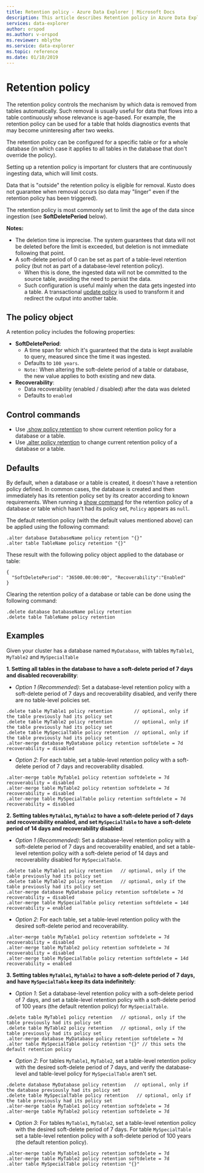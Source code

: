 ```yaml
---
title: Retention policy - Azure Data Explorer | Microsoft Docs
description: This article describes Retention policy in Azure Data Explorer.
services: data-explorer
author: orspod
ms.author: v-orspod
ms.reviewer: mblythe
ms.service: data-explorer
ms.topic: reference
ms.date: 01/10/2019
---
```

# Retention policy

The retention policy controls the mechanism by which data is removed from tables automatically.
Such removal is usually useful for data that flows into a table continuously whose relevance
is age-based. For example, the retention policy can be used for a table that holds diagnostics
events that may become uninteresing after two weeks.

The retention policy can be configured for a specific table or for a whole database
(in which case it applies to all tables in the database that don't override the policy).

Setting up a retention policy is important for clusters that are continuously ingesting
data, which will limit costs.

Data that is "outside" the retention policy is eligible for removal. Kusto does not
guarantee when removal occurs (so data may "linger" even if the retention policy has been triggered).

The retention policy is most commonly set to limit the age of the data since ingestion
(see **SoftDeletePeriod** below).

**Notes:**
- The deletion time is imprecise. The system guarantees that data will not be
deleted before the limit is exceeded, but deletion is not immediate following that point.
- A soft-delete period of 0 can be set as part of a table-level retention policy (but not as part of a database-level retention policy).
	- When this is done, the ingested data will not be committed to the source table, 
	avoiding the need to persist the data.
	- Such configuration is useful mainly when the data gets ingested into a table.
	A transactional [update policy](updatepolicy.md) is used to transform 
	it and redirect the output into another table.

## The policy object
A retention policy includes the following properties:

* **SoftDeletePeriod**:
    - A time span for which it's guaranteed that the data is kept available to query, measured since the time it was ingested.
    - Defaults to `100 years`.
    - `Note:` When altering the soft-delete period of a table or database, the new value applies to both existing and new data.
* **Recoverability**:
    - Data recoverability (enabled / disabled) after the data was deleted
    - Defaults to `enabled`

## Control commands
* Use [.show policy retention](../management/retention-policy.md) to show current retention
policy for a database or a table.
* Use [.alter policy retention](../management/retention-policy.md) to change current 
retention policy of a database or a table.

## Defaults
By default, when a database or a table is created, it doesn't have a retention policy defined.
In common cases, the database is created and then immediately has its retention policy set by its creator according to known requirements.
When running a [show command](../management/retention-policy.md) for the retention policy of a database or table 
which hasn't had its policy set, `Policy` appears as `null`.

The default retention policy (with the default values mentioned above) can be applied using the following command:
```kusto
.alter database DatabaseName policy retention "{}"
.alter table TableName policy retention "{}"
```
These result with the following policy object applied to the database or table:
```kusto
{
  "SoftDeletePeriod": "36500.00:00:00", "Recoverability":"Enabled"
}
```
Clearing the retention policy of a database or table can be done using the following command:
```kusto
.delete database DatabaseName policy retention
.delete table TableName policy retention
```

## Examples

Given your cluster has a database named `MyDatabase`, with tables `MyTable1`, `MyTable2` and `MySpecialTable`

**1. Setting all tables in the database to have a soft-delete period of 7 days and disabled recoverability**:

- *Option 1 (Recommended)*: Set a database-level retention policy with a soft-delete period of 7 days and recoverability disabled, and verify there are no table-level policies set.
```kusto
.delete table MyTable1 policy retention        // optional, only if the table previously had its policy set
.delete table MyTable2 policy retention        // optional, only if the table previously had its policy set
.delete table MySpecialTable policy retention  // optional, only if the table previously had its policy set
.alter-merge database MyDatabase policy retention softdelete = 7d recoverability = disabled
```

- *Option 2*: For each table, set a table-level retention policy with a soft-delete period of 7 days and recoverability disabled.
```kusto
.alter-merge table MyTable1 policy retention softdelete = 7d recoverability = disabled
.alter-merge table MyTable2 policy retention softdelete = 7d recoverability = disabled
.alter-merge table MySpecialTable policy retention softdelete = 7d recoverability = disabled
```

**2. Setting tables `MyTable1`, `MyTable2` to have a soft-delete period of 7 days and recoverability enabled, and set `MySpecialTable` to have a soft-delete period of 14 days and recoverability disabled**:

- *Option 1 (Recommended)*: Set a database-level retention policy with a soft-delete period of 7 days and recoverability enabled, and set a table-level retention policy with a 
soft-delete period of 14 days and recoverability disabled for `MySpecialTable`.
```kusto
.delete table MyTable1 policy retention   // optional, only if the table previously had its policy set
.delete table MyTable2 policy retention   // optional, only if the table previously had its policy set
.alter-merge database MyDatabase policy retention softdelete = 7d recoverability = disabled
.alter-merge table MySpecialTable policy retention softdelete = 14d recoverability = enabled
```

- *Option 2*: For each table, set a table-level retention policy with the desired soft-delete period and recoverability.
```kusto
.alter-merge table MyTable1 policy retention softdelete = 7d recoverability = disabled
.alter-merge table MyTable2 policy retention softdelete = 7d recoverability = disabled
.alter-merge table MySpecialTable policy retention softdelete = 14d recoverability = enabled
```

**3. Setting tables `MyTable1`, `MyTable2` to have a soft-delete period of 7 days, and have `MySpecialTable` keep its data indefinitely**:

- *Option 1*: Set a database-level retention policy with a soft-delete period of 7 days, and set a table-level retention policy with a 
soft-delete period of 100 years (the default retention policy) for `MySpecialTable`.
```kusto
.delete table MyTable1 policy retention   // optional, only if the table previously had its policy set
.delete table MyTable2 policy retention   // optional, only if the table previously had its policy set
.alter-merge database MyDatabase policy retention softdelete = 7d
.alter table MySpecialTable policy retention "{}" // this sets the default retention policy
```

- *Option 2*: For tables `MyTable1`, `MyTable2`, set a table-level retention policy with the desired soft-delete period of 7 days, and verify the 
database-level and table-level policy for `MySpecialTable` aren't set.
```kusto
.delete database MyDatabase policy retention   // optional, only if the database previously had its policy set
.delete table MySpecialTable policy retention   // optional, only if the table previously had its policy set
.alter-merge table MyTable1 policy retention softdelete = 7d
.alter-merge table MyTable2 policy retention softdelete = 7d
```

- *Option 3*: For tables `MyTable1`, `MyTable2`, set a table-level retention policy with the desired soft-delete period of 7 days. For table 
`MySpecialTable` set a table-level retention policy with a soft-delete period of 100 years (the default retention policy).
```kusto
.alter-merge table MyTable1 policy retention softdelete = 7d
.alter-merge table MyTable2 policy retention softdelete = 7d
.alter table MySpecialTable policy retention "{}"
```